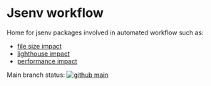 # Jsenv workflow

Home for jsenv packages involved in automated workflow such as:

- [file size impact](./packages/jsenv-file-size-impact)
- [lighthouse impact](./packages/jsenv-lighthouse-impact/)
- [performance impact](./packages/jsenv-performance-impact/)

Main branch status: [![github main](https://github.com/jsenv/workflow/workflows/main/badge.svg)](https://github.com/jsenv/workflow/actions?workflow=main)
